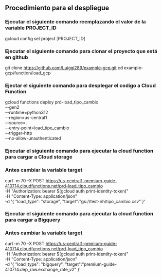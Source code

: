 ## Procedimiento para el despliegue

### Ejecutar el siguiente comando reemplazando el valor de la variable PROJECT_ID

gcloud config set project [PROJECT_ID]

### Ejecutar el siguiente comando para clonar el proyecto  que está en github 

git clone https://github.com/Luiggi289/example-gcp.git 
cd example-gcp/function/load_gcp

### Ejectar el siguiente comando para desplegar el codigo a Cloud Function

gcloud functions deploy prd-load_tipo_cambio \
--gen2 \
--runtime=python312 \
--region=us-central1 \
--source=. \
--entry-point=load_tipo_cambio \
--trigger-http \
--no-allow-unauthenticated

### Ejecutar el siguiente comando para ejecutar la cloud function para cargar a Cloud storage 
### Antes cambiar la variable target

curl -m 70 -X POST https://us-central1-premium-guide-410714.cloudfunctions.net/prd-load_tipo_cambio \
-H "Authorization: bearer $(gcloud auth print-identity-token)" \
-H "Content-Type: application/json" \
-d '{
  "load_type": "storage",
 "target":"gs://test-nh/tipo_cambio.csv"
}'


### Ejecutar el siguiente comando para ejecutar la cloud function para cargar a Bigquery 
### Antes cambiar la variable target

curl -m 70 -X POST https://us-central1-premium-guide-410714.cloudfunctions.net/prd-load_tipo_cambio \
-H "Authorization: bearer $(gcloud auth print-identity-token)" \
-H "Content-Type: application/json" \
-d '{
  "load_type": "bigquery",
 "target":"premium-guide-410714.dep_raw.exchange_rate_v2"
}'
    